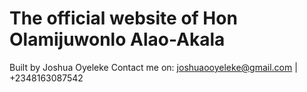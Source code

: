 # The official website of Hon Olamijuwonlo Alao-Akala

Built by Joshua Oyeleke
Contact me on: joshuaooyeleke@gmail.com | +2348163087542
